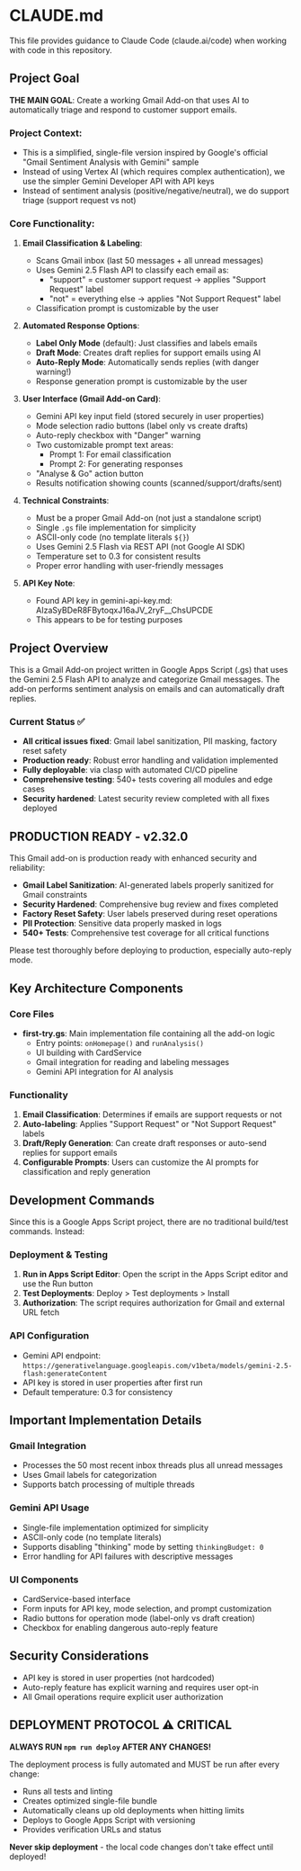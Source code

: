 # CLAUDE.md

This file provides guidance to Claude Code (claude.ai/code) when working with code in this repository.

## Project Goal

**THE MAIN GOAL**: Create a working Gmail Add-on that uses AI to automatically triage and respond to customer support emails.

### Project Context:
- This is a simplified, single-file version inspired by Google's official "Gmail Sentiment Analysis with Gemini" sample
- Instead of using Vertex AI (which requires complex authentication), we use the simpler Gemini Developer API with API keys
- Instead of sentiment analysis (positive/negative/neutral), we do support triage (support request vs not)

### Core Functionality:

1. **Email Classification & Labeling**:
   - Scans Gmail inbox (last 50 messages + all unread messages)
   - Uses Gemini 2.5 Flash API to classify each email as:
     - "support" = customer support request → applies "Support Request" label
     - "not" = everything else → applies "Not Support Request" label
   - Classification prompt is customizable by the user

2. **Automated Response Options**:
   - **Label Only Mode** (default): Just classifies and labels emails
   - **Draft Mode**: Creates draft replies for support emails using AI
   - **Auto-Reply Mode**: Automatically sends replies (with danger warning!)
   - Response generation prompt is customizable by the user

3. **User Interface (Gmail Add-on Card)**:
   - Gemini API key input field (stored securely in user properties)
   - Mode selection radio buttons (label only vs create drafts)
   - Auto-reply checkbox with "Danger" warning
   - Two customizable prompt text areas:
     - Prompt 1: For email classification
     - Prompt 2: For generating responses
   - "Analyse & Go" action button
   - Results notification showing counts (scanned/support/drafts/sent)

4. **Technical Constraints**:
   - Must be a proper Gmail Add-on (not just a standalone script)
   - Single `.gs` file implementation for simplicity
   - ASCII-only code (no template literals `${}`)
   - Uses Gemini 2.5 Flash via REST API (not Google AI SDK)
   - Temperature set to 0.3 for consistent results
   - Proper error handling with user-friendly messages

5. **API Key Note**:
   - Found API key in gemini-api-key.md: AIzaSyBDeR8FBytoqxJ16aJV_2ryF__ChsUPCDE
   - This appears to be for testing purposes

## Project Overview

This is a Gmail Add-on project written in Google Apps Script (.gs) that uses the Gemini 2.5 Flash API to analyze and categorize Gmail messages. The add-on performs sentiment analysis on emails and can automatically draft replies.

### Current Status ✅
- **All critical issues fixed**: Gmail label sanitization, PII masking, factory reset safety
- **Production ready**: Robust error handling and validation implemented
- **Fully deployable**: via clasp with automated CI/CD pipeline
- **Comprehensive testing**: 540+ tests covering all modules and edge cases
- **Security hardened**: Latest security review completed with all fixes deployed

## PRODUCTION READY - v2.32.0

This Gmail add-on is production ready with enhanced security and reliability:
- **Gmail Label Sanitization**: AI-generated labels properly sanitized for Gmail constraints
- **Security Hardened**: Comprehensive bug review and fixes completed
- **Factory Reset Safety**: User labels preserved during reset operations
- **PII Protection**: Sensitive data properly masked in logs
- **540+ Tests**: Comprehensive test coverage for all critical functions

Please test thoroughly before deploying to production, especially auto-reply mode.

## Key Architecture Components

### Core Files
- **first-try.gs**: Main implementation file containing all the add-on logic
  - Entry points: `onHomepage()` and `runAnalysis()`
  - UI building with CardService
  - Gmail integration for reading and labeling messages
  - Gemini API integration for AI analysis

### Functionality
1. **Email Classification**: Determines if emails are support requests or not
2. **Auto-labeling**: Applies "Support Request" or "Not Support Request" labels
3. **Draft/Reply Generation**: Can create draft responses or auto-send replies for support emails
4. **Configurable Prompts**: Users can customize the AI prompts for classification and reply generation

## Development Commands

Since this is a Google Apps Script project, there are no traditional build/test commands. Instead:

### Deployment & Testing
1. **Run in Apps Script Editor**: Open the script in the Apps Script editor and use the Run button
2. **Test Deployments**: Deploy > Test deployments > Install
3. **Authorization**: The script requires authorization for Gmail and external URL fetch

### API Configuration
- Gemini API endpoint: `https://generativelanguage.googleapis.com/v1beta/models/gemini-2.5-flash:generateContent`
- API key is stored in user properties after first run
- Default temperature: 0.3 for consistency

## Important Implementation Details

### Gmail Integration
- Processes the 50 most recent inbox threads plus all unread messages
- Uses Gmail labels for categorization
- Supports batch processing of multiple threads

### Gemini API Usage
- Single-file implementation optimized for simplicity
- ASCII-only code (no template literals)
- Supports disabling "thinking" mode by setting `thinkingBudget: 0`
- Error handling for API failures with descriptive messages

### UI Components
- CardService-based interface
- Form inputs for API key, mode selection, and prompt customization
- Radio buttons for operation mode (label-only vs draft creation)
- Checkbox for enabling dangerous auto-reply feature

## Security Considerations
- API key is stored in user properties (not hardcoded)
- Auto-reply feature has explicit warning and requires user opt-in
- All Gmail operations require explicit user authorization

## DEPLOYMENT PROTOCOL ⚠️ CRITICAL

**ALWAYS RUN `npm run deploy` AFTER ANY CHANGES!**

The deployment process is fully automated and MUST be run after every change:
- Runs all tests and linting
- Creates optimized single-file bundle
- Automatically cleans up old deployments when hitting limits  
- Deploys to Google Apps Script with versioning
- Provides verification URLs and status

**Never skip deployment** - the local code changes don't take effect until deployed!